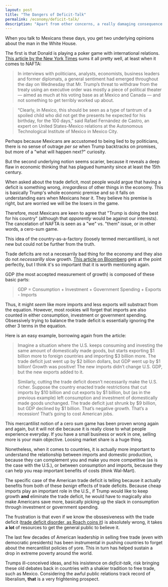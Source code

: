 ```yaml
---           
layout: post
title: "The Dangers of Deficit-Talk"
permalink: /economy/deficit-talk/
description: "Apart from other concerns, a really damaging consequence of Donald Trumps Presidency is the return of mercantilism"
---
```




When you talk to Mexicans these days, you get two underlying opinions about the man in the White House. 


The first is that Donald is playing a poker game with international relations. [This article by the New York Times](https://www.nytimes.com/2017/04/27/world/americas/mexico-trump-nafta-trade.html?_r=0) sums it all pretty well, at least when it comes to NAFTA: 

> In interviews with politicians, analysts, economists, business leaders and former diplomats, a general sentiment had emerged throughout the day on Wednesday that Mr. Trump’s threat to withdraw from the treaty using an executive order was mostly a piece of political theater — aimed as much at his voting base as at Mexico and Canada — and not something to get terribly worked up about.

> “Clearly, in Mexico, this should be seen as a type of tantrum of a spoiled child who did not get the presents he expected for his birthday, for the 100 days,” said Rafael Fernández de Castro, an expert on United States-Mexico relations at the Autonomous Technological Institute of Mexico in Mexico City.


Perhaps because Mexicans are accustomed to being lied to by politicians, there is no sense of outrage *per se* when Trump backtracks on promises, but more of a "what will happen next?" curiosity. 


But the second underlying notion seems scarier, because it reveals a deep flaw in economic thinking that has plagued humanity since at least the 15th century. 

When asked about the trade deficit, most people would argue that having a deficit is something wrong, *irregardless* of other things in the economy. This is basically Trump's whole economic premise and so it falls on understanding ears when Mexicans hear it. They believe his premise is right, but are worried we will be the losers in the game. 


Therefore, most Mexicans are keen to agree that "Trump is doing the best for his country" (although that *apparently* would be against our interests). The cancelation of NAFTA is seen as a "we" vs. "them" issue, or in other words, a cero-sum game. 



This idea of the country-as-a-factory (loosely termed mercantilism), is not new but could not be further from the truth. 

Trade deficits are not a necesarrily bad thing for the economy and they also do not *necessarilly* slow growth. [This article on Bloomberg](https://www.bloomberg.com/view/articles/2016-12-28/trump-s-trade-chief-peter-navarro-makes-a-rookie-mistake) gets at the point perfectly, but I think it's so important that it is worth mentioning again.

GDP (the most accepted measurement of growth) is composed of these basic parts:

> GDP = Consumption + Investment + Government Spending + Exports - Imports

Thus, it might *seem* like more imports and less exports will substract from the equation. However, most rookies will forget that imports are also counted in either consumption, investment or government spending. Obsessively trying to balance the trade deficit is essentially ignoring the other 3 terms in the equation.

Here is an easy example, borrowing again from the article:

> Imagine a situation where the U.S. keeps consuming and investing the same amount of domestically made goods, but starts exporting $1 billion more to foreign countries and importing $3 billion more. The trade deficit just went up by $2 billion dollars, but GDP went up by $1 billion! Growth was positive! The new imports didn’t change U.S. GDP, but the new exports added to it.

> Similarly, cutting the trade deficit doesn’t necessarily make the U.S. richer. Suppose the country enacted trade restrictions that cut imports by $10 billion and cut exports by $1 billion, but (as in the previous example) left consumption and investment of domestically made goods unchanged. The trade deficit just shrunk by $9 billion, but GDP declined by $1 billion. That’s negative growth. That’s a recession! That’s going to cost American jobs.


This mercantilist notion of a cero sum game has been proven wrong again and again, but it will not die because it is really close to what people experience everyday. If you have a small business or work in one, selling more is your main objective. Loosing market share is a huge thing. 


Nonetheless, when it comes to countries, it is actually more important to understand the relationship between imports and domestic production, because they can complement you and make you more competitive (as is the case with the U.S.), or between consumption and imports, because they can help you reap important benefits of costs (think Wal-Mart).


The specific case of the American trade deficit is telling because it actually benefits from both of these *benign* effects of trade deficits. Because cheap imports play an important role in the U.S., if Trump would like to keep growth **and** eliminate the trade deficit, he would have to magically also make Americans save more, basically picking up the slack in consumption through investment or government spending. 


The frustration is that even if we know the obssesiveness with the trade deficit ([trade deficit disorder, as Roach coins it](https://www.ft.com/content/eea50292-0331-11e7-aa5b-6bb07f5c8e12)) is absolutely wrong, it takes **a lot** of resources to get the general public to believe it. 


The last few decades of American leadership in selling free trade (even with democratic presidents) has been instrumental in pushing countries to forget about the mercantilist policies of yore. This in turn has helped sustain a drop in extreme poverty around the world.

Trumps ill-conceived ideas, and his insistence on *deficit-talk*, risk bringing these old debates back in countries with a shakier tradition to free trade, such as Mexico. Considering the awful public relations track record of liberalism, **that** is a very frightening prospect.